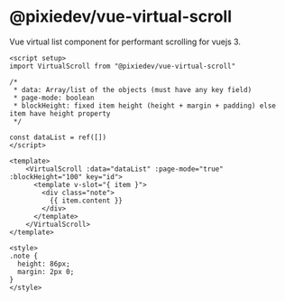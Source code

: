 # @pixiedev/vue-virtual-scroll

Vue virtual list component for performant scrolling for vuejs 3.


```vue
<script setup>
import VirtualScroll from "@pixiedev/vue-virtual-scroll"

/* 
 * data: Array/list of the objects (must have any key field)
 * page-mode: boolean
 * blockHeight: fixed item height (height + margin + padding) else item have height property
 */

const dataList = ref([])
</script>

<template>
    <VirtualScroll :data="dataList" :page-mode="true" :blockHeight="100" key="id">
      <template v-slot="{ item }">
        <div class="note">
          {{ item.content }}
        </div>
      </template>
    </VirtualScroll>
</template>

<style>
.note {
  height: 86px;
  margin: 2px 0;
}
</style>
```